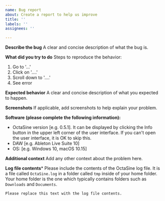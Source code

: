 ```yaml
---
name: Bug report
about: Create a report to help us improve
title: ''
labels: ''
assignees: ''

---
```


**Describe the bug**
A clear and concise description of what the bug is.

**What did you try to do**
Steps to reproduce the behavior:
1. Go to '...'
2. Click on '....'
3. Scroll down to '....'
4. See error

**Expected behavior**
A clear and concise description of what you expected to happen.

**Screenshots**
If applicable, add screenshots to help explain your problem.

**Software (please complete the following information):**
 - OctaSine version [e.g. 0.5.1]. It can be displayed by clicking the Info button in the upper left corner of the user interface. If you can't open the user interface, it is OK to skip this.
 - DAW [e.g. Ableton Live Suite 10]
 - OS: [e.g. Windows 10, macOS 10.15]

**Additional context**
Add any other context about the problem here.

**Log file contents***
Please include the contents of the OctaSine log file. It is a file called `OctaSine.log` in a folder called `tmp` inside of your home folder. Your home folder is the one which typically contains folders such as `Downloads` and `Documents`.

```
Please replace this text with the log file contents.
```

